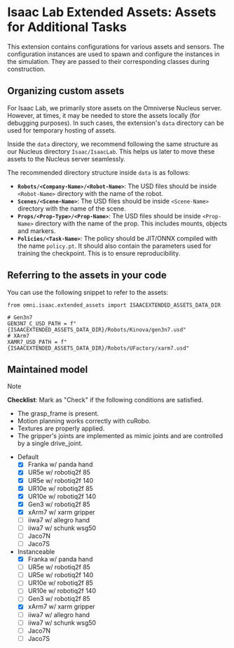 # Isaac Lab Extended Assets: Assets for Additional Tasks

This extension contains configurations for various assets and sensors. The configuration instances are
used to spawn and configure the instances in the simulation. They are passed to their corresponding
classes during construction.

## Organizing custom assets

For Isaac Lab, we primarily store assets on the Omniverse Nucleus server. However, at times, it may be
needed to store the assets locally (for debugging purposes). In such cases, the extension's `data`
directory can be used for temporary hosting of assets.

Inside the `data` directory, we recommend following the same structure as our Nucleus directory
`Isaac/IsaacLab`. This helps us later to move these assets to the Nucleus server seamlessly.

The recommended directory structure inside `data` is as follows:

* **`Robots/<Company-Name>/<Robot-Name>`**: The USD files should be inside `<Robot-Name>` directory with the name of the robot.
* **`Scenes/<Scene-Name>`**: The USD files should be inside `<Scene-Name>` directory with the name of the scene.
* **`Props/<Prop-Type>/<Prop-Name>`**: The USD files should be inside `<Prop-Name>` directory with the name of the prop. This includes mounts, objects and markers.
* **`Policies/<Task-Name>`**: The policy should be JIT/ONNX compiled with the name `policy.pt`. It should also contain the parameters used for training the checkpoint. This is to ensure reproducibility.

## Referring to the assets in your code

You can use the following snippet to refer to the assets:

```
from omni.isaac.extended_assets import ISAACEXTENDED_ASSETS_DATA_DIR

# Gen3n7
GEN3N7_C_USD_PATH = f"{ISAACEXTENDED_ASSETS_DATA_DIR}/Robots/Kinova/gen3n7.usd"
# XArm7
XAMR7_USD_PATH = f"{ISAACEXTENDED_ASSETS_DATA_DIR}/Robots/UFactory/xarm7.usd"
```

## Maintained model
> [!NOTE]
> **Checklist**: Mark as "Check" if the following conditions are satisfied.
> - The grasp_frame is present.
> - Motion planning works correctly with cuRobo.
> - Textures are properly applied.
> - The gripper's joints are implemented as mimic joints and are controlled by a single drive_joint.
- Default
  - [x] Franka w/ panda hand
  - [x] UR5e w/ robotiq2f 85
  - [x] UR5e w/ robotiq2f 140
  - [x] UR10e w/ robotiq2f 85
  - [x] UR10e w/ robotiq2f 140
  - [x] Gen3 w/ robotiq2f 85
  - [x] xArm7 w/ xarm gripper
  - [ ] iiwa7 w/ allegro hand
  - [ ] iiwa7 w/ schunk wsg50
  - [ ] Jaco7N
  - [ ] Jaco7S
- Instanceable
  - [x] Franka w/ panda hand
  - [ ] UR5e w/ robotiq2f 85
  - [ ] UR5e w/ robotiq2f 140
  - [ ] UR10e w/ robotiq2f 85
  - [ ] UR10e w/ robotiq2f 140
  - [ ] Gen3 w/ robotiq2f 85
  - [x] xArm7 w/ xarm gripper
  - [ ] iiwa7 w/ allegro hand
  - [ ] iiwa7 w/ schunk wsg50
  - [ ] Jaco7N
  - [ ] Jaco7S

